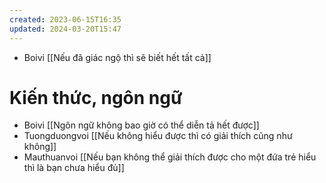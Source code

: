 ```yaml
---
created: 2023-06-15T16:35
updated: 2024-03-20T15:47
---
```

- Boivi [[Nếu đã giác ngộ thì sẽ biết hết tất cả]]

# Kiến thức, ngôn ngữ
- Boivi [[Ngôn ngữ không bao giờ có thể diễn tả hết được]]
- Tuongduongvoi [[Nếu không hiểu được thì có giải thích cũng như không]]
- Mauthuanvoi [[Nếu bạn không thể giải thích được cho một đứa trẻ hiểu thì là bạn chưa hiểu đủ]]